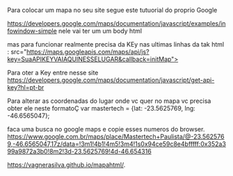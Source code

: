 Para colocar um mapa no seu site segue este tutuorial do proprio Google

https://developers.google.com/maps/documentation/javascript/examples/infowindow-simple nele vai ter um um body html

mas para funcionar realmente precisa da KEy nas ultimas linhas da tak html : src="https://maps.googleapis.com/maps/api/js?key=SuaAPIKEYVAIAQUINESSELUGAR&callback=initMap">

Para oter a Key entre nesse site https://developers.google.com/maps/documentation/javascript/get-api-key?hl=pt-br

Para alterar as coordenadas do lugar onde vc quer no mapa vc precisa obter ele neste formatoÇ var mastertech = {lat: -23.5625769, lng: -46.6565047};

faca uma busca no google maps e copie esses numeros do browser. https://www.google.com.br/maps/place/Mastertech+Paulista/@-23.5625769,-46.6565047,17z/data=!3m1!4b1!4m5!3m4!1s0x94ce59c8e4bfffff:0x352a399a9872a3b0!8m2!3d-23.5625769!4d-46.654316

https://vagnerasilva.github.io/mapahtml/. 